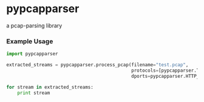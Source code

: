 pypcapparser
============

a pcap-parsing library

### Example Usage

```python
import pypcapparser

extracted_streams = pypcapparser.process_pcap(filename="test.pcap",
                                              protocols=[pypcapparser.TCP],
                                              dports=pypcapparser.HTTP_PORTS)

for stream in extracted_streams:
    print stream
```
